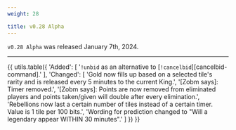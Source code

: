 ```yaml
---
weight: 28

title: v0.28 Alpha
---
```


`v0.28 Alpha` was released January 7th, 2024.

----

{{ utils.table({
    'Added': [
        '`!unbid` as an alternative to [`!cancelbid`][cancelbid-command].'
    ],
    'Changed': [
        'Gold now fills up based on a selected tile\'s rarity and is released every 5 minutes to the current King.',
        '[Zobm says]: Timer removed.',
        '[Zobm says]: Points are now removed from eliminated players and points taken/given will double after every elimination.',
        'Rebellions now last a certain number of tiles instead of a certain timer. Value is 1 tile per 100 bits.',
        'Wording for prediction changed to "Will a legendary appear WITHIN 30 minutes".'
    ]
}) }}
